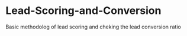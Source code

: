 # Lead-Scoring-and-Conversion
Basic methodolog of lead scoring and cheking the lead conversion ratio
